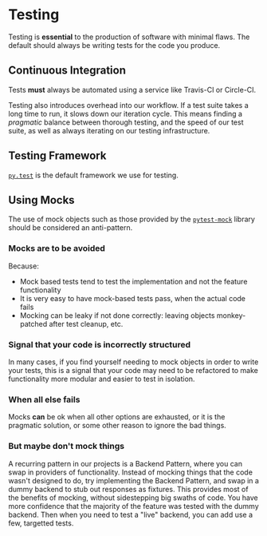 # Testing

Testing is **essential** to the production of software with minimal flaws.  The
default should always be writing tests for the code you produce.

## Continuous Integration

Tests **must** always be automated using a service like Travis-CI or Circle-CI.

Testing also introduces overhead into our workflow.  If a test suite takes a
long time to run, it slows down our iteration cycle.  This means finding a
*pragmatic* balance between thorough testing, and the speed of our test suite,
as well as always iterating on our testing infrastructure.


## Testing Framework

[`py.test`](https://docs.pytest.org/en/latest/) is the default framework we use
for testing.


## Using Mocks

The use of mock objects such as those provided by the
[`pytest-mock`](https://pypi.python.org/pypi/pytest-mock) library should be
considered an anti-pattern.

### Mocks are to be avoided

Because:

- Mock based tests tend to test the implementation and not the feature functionality 
- It is very easy to have mock-based tests pass, when the actual code fails
- Mocking can be leaky if not done correctly: leaving objects monkey-patched after test cleanup, etc.

### Signal that your code is incorrectly structured

In many cases, if you find yourself needing to mock objects in order to write
your tests, this is a signal that your code may need to be refactored to make
functionality more modular and easier to test in isolation.

### When all else fails

Mocks **can** be ok when all other options are exhausted, or it is the pragmatic solution, or some other reason to ignore the bad things.

### But maybe don't mock things

A recurring pattern in our projects is a Backend Pattern, where you can swap in providers of functionality. Instead of mocking things that the code wasn't designed to do, try implementing the Backend Pattern, and swap in a dummy backend to stub out responses as fixtures. This provides most of the benefits of mocking, without sidestepping big swaths of code. You have more confidence that the majority of the feature was tested with the dummy backend. Then when you need to test a "live" backend, you can add use a few, targetted tests.
